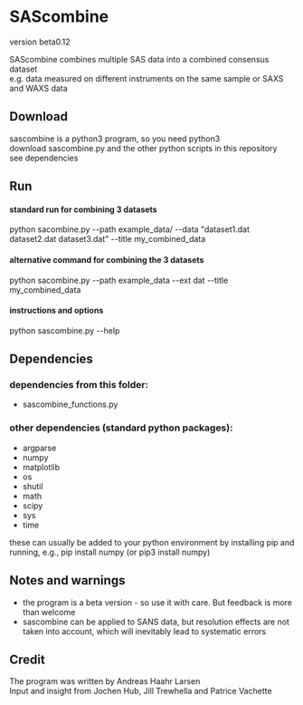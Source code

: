 # SAScombine
version beta0.12

SAScombine combines multiple SAS data into a combined consensus dataset   
e.g. data measured on different instruments on the same sample or SAXS and WAXS data    

## Download
sascombine is a python3 program, so you need python3    
download sascombine.py and the other python scripts in this repository       
see dependencies  

## Run  

#### standard run for combining 3 datasets
python sacombine.py --path example_data/ --data "dataset1.dat dataset2.dat dataset3.dat" --title my_combined_data

#### alternative command for combining the 3 datasets
python sacombine.py --path example_data --ext dat --title my_combined_data

#### instructions and options
python sascombine.py --help

## Dependencies

### dependencies from this folder:     
* sascombine_functions.py  

### other dependencies (standard python packages):   
* argparse     
* numpy    
* matplotlib    
* os    
* shutil    
* math    
* scipy
* sys
* time

these can usually be added to your python environment by installing pip and running, e.g., pip install numpy (or pip3 install numpy)    

## Notes  and warnings
* the program is a beta version - so use it with care. But feedback is more than welcome    
* sascombine can be applied to SANS data, but resolution effects are not taken into account, which will inevitably lead to systematic errors

## Credit
The program was written by Andreas Haahr Larsen   
Input and insight from Jochen Hub, Jill Trewhella and Patrice Vachette   
